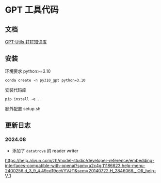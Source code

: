 # GPT 工具代码
## 文档
[GPT-Utils 钉钉知识库](https://alidocs.dingtalk.com/i/nodes/a9E05BDRVQRkezKGC9eLaq9QJ63zgkYA)

## 安装
环境要求 python>=3.10
```
conda create -n py310_gpt python=3.10
```

安装代码库
```
pip install -e .
```

额外配置 setup.sh

## 更新日志

### 2024.08
- 添加了 `datatrove` 的 reader writer


https://help.aliyun.com/zh/model-studio/developer-reference/embedding-interfaces-compatible-with-openai?spm=a2c4g.11186623.help-menu-2400256.d_3_9_4.49cd19ceVYVJf1&scm=20140722.H_2846066._.OR_help-V_1
